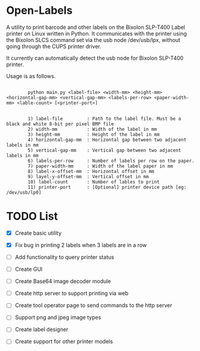 # Open-Labels
A utility to print barcode and other labels on the Bixolon SLP-T400 Label printer on Linux written in Python. It communicates with the printer using the Bixolon SLCS command set via the usb node /dev/usb/lpx, without going through the CUPS printer driver.

It currently can automatically detect the usb node for Bixolon SLP-T400 printer. 

Usage is as follows.

```

        python main.py <label-file> <width-mm> <height-mm> <horizontal-gap-mm> <vertical-gap-mm> <labels-per-row> <paper-width-mm> <lable-count> [<printer-port>]
```

```
        
        1) label-file         : Path to the label file. Must be a black and white 8-bit per pixel BMP file
        2) width-mm           : Width of the label in mm
        3) height-mm          : Height of the label in mm
        4) horizontal-gap-mm  : Horizontal gap between two adjacent labels in mm
        5) vertical-gap-mm    : Vertical gap between two adjacent labels in mm
        6) labels-per-row     : Number of labels per row on the paper.
        7) paper-width-mm     : Width of the label paper in mm
        8) label-x-offset-mm  : Horizontal offset in mm
        9) layel-y-offset-mm  : Vertical offset in mm
        10) label-count       : Number of lables to print
        11) printer-port      : [Optional] printer device path [eg: /dev/usb/lp0]
```

# TODO List

 - [x] Create basic utility
 - [x] Fix bug in printing 2 labels when 3 labels are in a row
 - [ ] Add functionality to query printer status
 - [ ] Create GUI 
 - [ ] Create Base64 image decoder module
 - [ ] Create http server to support printing via web
 - [ ] Create tool operator page to send commands to the http server
 - [ ] Support png and jpeg image types
 - [ ] Create label designer
 - [ ] Create support for other printer models

 